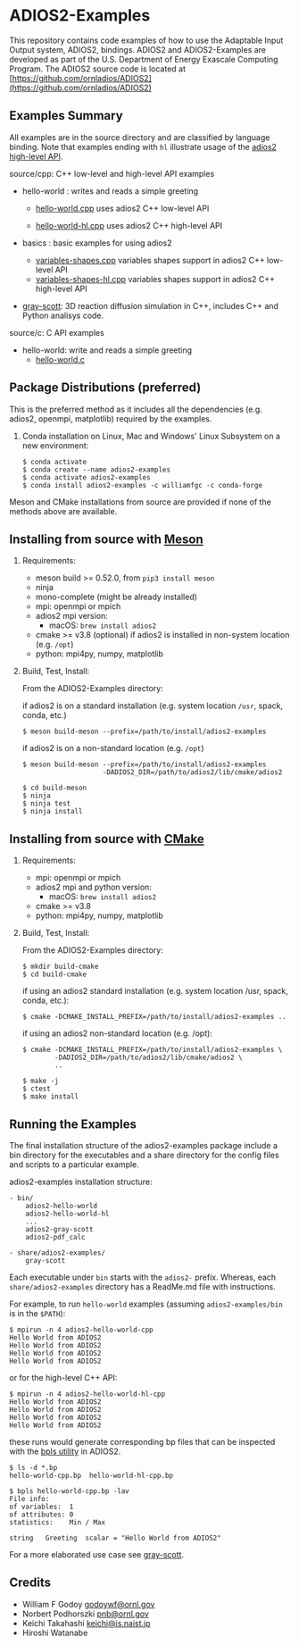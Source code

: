 
# ADIOS2-Examples
This repository contains code examples of how to use the Adaptable Input Output system, ADIOS2, bindings. ADIOS2 and ADIOS2-Examples are developed as part of the U.S. Department of Energy Exascale Computing Program.
The ADIOS2 source code is located at 
[https://github.com/ornladios/ADIOS2](https://github.com/ornladios/ADIOS2)


## Examples Summary
All examples are in the source directory and are classified by language binding. Note that examples ending with `hl` illustrate usage of the [adios2 high-level API](https://adios2.readthedocs.io/en/latest/api_high/api_high.html). 

source/cpp:  C++ low-level and high-level API examples
- hello-world : writes and reads a simple greeting
    - [hello-world.cpp](https://github.com/ornladios/ADIOS2-Examples/blob/master/source/cpp/hello-world/hello-world.cpp) uses adios2 C++ low-level API
    
    - [hello-world-hl.cpp](https://github.com/ornladios/ADIOS2-Examples/blob/master/source/cpp/hello-world/hello-world-hl.cpp) uses adios2 C++ high-level API


- basics : basic examples for using adios2
    - [variables-shapes.cpp](https://github.com/ornladios/ADIOS2-Examples/blob/master/source/cpp/basics/variables-shapes.cpp) variables shapes support in adios2 C++ low-level API
    - [variables-shapes-hl.cpp](https://github.com/ornladios/ADIOS2-Examples/blob/master/source/cpp/basics/variables-shapes-hl.cpp) variables shapes support in adios2 C++ high-level API


- [gray-scott](https://github.com/ornladios/ADIOS2-Examples/blob/master/source/cpp/gray-scott/): 3D reaction diffusion simulation in C++, includes C++ and Python analisys code. 

source/c: C API examples
- hello-world: write and reads a simple greeting
    - [hello-world.c](https://github.com/ornladios/ADIOS2-Examples/blob/master/source/c/hello-world/hello-world.cpp)

## Package Distributions (preferred)

This is the preferred method as it includes all the dependencies (e.g. adios2, openmpi, matplotlib) required by the examples.

1. Conda installation on Linux, Mac and Windows' Linux Subsystem on a new environment:

    ```
    $ conda activate
    $ conda create --name adios2-examples
    $ conda activate adios2-examples 
    $ conda install adios2-examples -c williamfgc -c conda-forge
    ```

Meson and CMake installations from source are provided if none of the methods above are available.

## Installing from source with [Meson](https://mesonbuild.com/)

1. Requirements:

    - meson build >= 0.52.0, from `pip3 install meson` 
    - ninja
    - mono-complete (might be already installed)
    - mpi: openmpi or mpich
    - adios2 mpi version: 
      - macOS: `brew install adios2`
    - cmake >= v3.8 (optional) if adios2 is installed in non-system location (e.g. `/opt`)
    - python: mpi4py, numpy, matplotlib


2. Build, Test, Install:

    From the ADIOS2-Examples directory:

    if adios2 is on a standard installation (e.g. system location `/usr`, spack, conda, etc.) 

    ```
    $ meson build-meson --prefix=/path/to/install/adios2-examples
    ```

    if adios2 is on a non-standard location (e.g. `/opt`)

    ```
    $ meson build-meson --prefix=/path/to/install/adios2-examples 
                        -DADIOS2_DIR=/path/to/adios2/lib/cmake/adios2
    ```

    ```
    $ cd build-meson
    $ ninja
    $ ninja test
    $ ninja install
    ```

## Installing from source with [CMake](https://cmake.org/)

1. Requirements:

    - mpi: openmpi or mpich
    - adios2 mpi and python version: 
        - macOS: `brew install adios2`
    - cmake >= v3.8
    - python: mpi4py, numpy, matplotlib

2. Build, Test, Install:

    From the ADIOS2-Examples directory:

    ```
    $ mkdir build-cmake
    $ cd build-cmake
    ```

    if using an adios2 standard installation (e.g. system location /usr, spack, conda, etc.):

    ```
    $ cmake -DCMAKE_INSTALL_PREFIX=/path/to/install/adios2-examples ..
    ```

    if using an adios2 non-standard location (e.g. /opt):

    ```
    $ cmake -DCMAKE_INSTALL_PREFIX=/path/to/install/adios2-examples \
            -DADIOS2_DIR=/path/to/adios2/lib/cmake/adios2 \
            ..
    ```

    ```
    $ make -j
    $ ctest
    $ make install
    ```

## Running the Examples

The final installation structure of the adios2-examples package include a bin directory for the executables and a share directory for the config files and scripts to a particular example.

adios2-examples installation structure:

    - bin/
        adios2-hello-world
        adios2-hello-world-hl
        ...
        adios2-gray-scott
        adios2-pdf_calc

    - share/adios2-examples/
        gray-scott

Each executable under `bin` starts with the `adios2-` prefix. Whereas, each `share/adios2-examples` directory has a ReadMe.md file with instructions.

For example, to run `hello-world` examples (assuming `adios2-examples/bin` is in the `$PATH`):

    $ mpirun -n 4 adios2-hello-world-cpp
    Hello World from ADIOS2
    Hello World from ADIOS2
    Hello World from ADIOS2
    Hello World from ADIOS2

or for the high-level C++ API:

    $ mpirun -n 4 adios2-hello-world-hl-cpp
    Hello World from ADIOS2
    Hello World from ADIOS2
    Hello World from ADIOS2
    Hello World from ADIOS2

these runs would generate corresponding bp files that can be inspected with the [bpls utility](https://adios2.readthedocs.io/en/latest/ecosystem/utilities.html#bpls-inspecting-data) in ADIOS2.


    $ ls -d *.bp
    hello-world-cpp.bp  hello-world-hl-cpp.bp

    $ bpls hello-world-cpp.bp -lav
    File info:
    of variables:  1
    of attributes: 0
    statistics:    Min / Max

    string   Greeting  scalar = "Hello World from ADIOS2"


For a more elaborated use case see [gray-scott](https://github.com/ornladios/ADIOS2-Examples/tree/master/source/cpp/gray-scott).

## Credits

* William F Godoy godoywf@ornl.gov
* Norbert Podhorszki pnb@ornl.gov
* Keichi Takahashi keichi@is.naist.jp
* Hiroshi Watanabe


